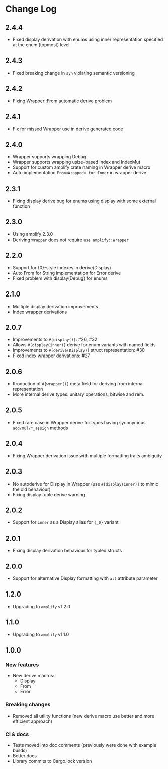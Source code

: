 Change Log
==========

2.4.4
-----
- Fixed display derivation with enums using inner representation specified at
  the enum (topmost) level

2.4.3
-----
- Fixed breaking change in `syn` violating semantic versioning

2.4.2
-----
- Fixing Wrapper::From automatic derive problem

2.4.1
-----
- Fix for missed Wrapper use in derive generated code

2.4.0
-----
- Wrapper supports wrapping Debug
- Wrapper supports wrapping usize-based Index and IndexMut
- Support for custom amplify crate naming in Wrapper derive macro
- Auto implementation `From<Wrapped> for Inner` in wrapper derive

2.3.1
-----
- Fixing display derive bug for enums using display with some external function

2.3.0
-----
- Using amplify 2.3.0
- Deriving `Wrapper` does not require `use amplify::Wrapper`

2.2.0
-----
- Support for {0}-style indexes in derive(Display)
- Auto From<T> for String implementation for Error derive
- Fixed problem with display(Debug) for enums


2.1.0
-----
- Multiple display derivation improvements
- Index wrapper derivations


2.0.7
-----
- Improvements to `#[display()]`: #26, #32
- Allows `#[display(inner)]` derive for enum variants with named fields
- Improvements to `#[derive(Display)]` struct representation: #30
- Fixed index wrapper derivations: #27

2.0.6
-----
- Itroduction of `#[wrapper()]` meta field for deriving from internal 
  representation
- More internal derive types: unitary operations, bitwise and rem.

2.0.5
-----
- Fixed rare case in Wrapper derive for types having synonymous 
  `add/mul/*_assign` methods

2.0.4
-----
- Fixing Wrapper derivation issue with multiple formatting traits ambiguity

2.0.3
-----
- No autoderive for Display in Wrapper (use `#[display(inner)]` to mimic the
  old behaviour)
- Fixing display tuple derive warning

2.0.2
-----
- Support for `inner` as a Display alias for `{_0}` variant

2.0.1
-----
- Fixing display derivation behaviour for typled structs

2.0.0
-----
- Support for alternative Display formatting with `alt` attribute parameter

1.2.0
-----
- Upgrading to `amplify` v1.2.0

1.1.0
-----
- Upgrading to `amplify` v1.1.0

1.0.0
-----
### New features
- New derive macros:
    * Display
    * From
    * Error
### Breaking changes
- Removed all utility functions (new derive macro use better and more
  efficient approach)
### CI & docs
- Tests moved into doc comments (previously were done with example builds)
- Better docs
- Library commits to Cargo.lock version

